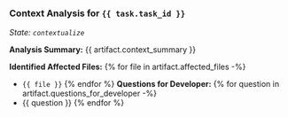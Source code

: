 ### Context Analysis for `{{ task.task_id }}`
*State: `contextualize`*

**Analysis Summary:**
{{ artifact.context_summary }}

**Identified Affected Files:**
{% for file in artifact.affected_files -%}
- `{{ file }}`
{% endfor %}
**Questions for Developer:**
{% for question in artifact.questions_for_developer -%}
- {{ question }}
{% endfor %}
